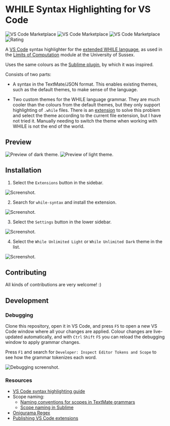 # WHILE Syntax Highlighting for VS Code

![[VS Code Marketplace](https://marketplace.visualstudio.com/items?itemName=davidpomerenke.while-syntax)](https://vsmarketplacebadge.apphb.com/version/davidpomerenke.while-syntax.svg)
![[VS Code Marketplace](https://marketplace.visualstudio.com/items?itemName=davidpomerenke.while-syntax)](https://vsmarketplacebadge.apphb.com/installs/davidpomerenke.while-syntax.svg)
![[VS Code Marketplace](https://marketplace.visualstudio.com/items?itemName=davidpomerenke.while-syntax)](https://vsmarketplacebadge.apphb.com/trending-monthly/davidpomerenke.while-syntax.svg)
![[Rating](https://marketplace.visualstudio.com/items?itemName=davidpomerenke.while-syntax&ssr=false#review-details)](https://vsmarketplacebadge.apphb.com/rating-star/davidpomerenke.while-syntax.svg)

A [VS Code](https://code.visualstudio.com/) syntax highlighter for the [extended WHILE language](https://github.com/alexj136/HWhile "The hWHILE interpreter"), as used in the [Limits of Computation](https://www.sussex.ac.uk/study/modules/undergraduate/2020/G5029-limits-of-computation "About the module") module at the University of Sussex.

Uses the same colours as the [Sublime plugin](https://github.com/z5229221/WHILE-Syntax-Highlighter), by which it was inspired.

Consists of two parts:

- A syntax in the TextMate/JSON format. This enables existing themes, such as the default themes, to make sense of the language.

- Two custom themes for the WHILE language grammar. They are much cooler than the colours from the default themes, but they only support highlighting of `.while` files. There is an [extension](https://marketplace.visualstudio.com/items?itemName=jsaulou.theme-by-language) to solve this problem and select the theme according to the current file extension, but I have not tried it. Manually needing to switch the theme when working with WHILE is not the end of the world.

## Preview
![Preview of dark theme.](img/highlighting-dark.png) ![Preview of light theme.](img/highlighting-light.png)

## Installation
1. Select the `Extensions` button in the sidebar.

![Screenshot.](img/guide-1.png)

2. Search for `while-syntax` and install the extension.

![Screenshot.](img/guide-2.png)

3. Select the `Settings` button in the lower sidebar.

![Screenshot.](img/guide-3.png)

4. Select the `While Unlimited Light` or `While Unlimited Dark` theme in the list.

![Screenshot.](img/guide-4.png)

## Contributing
All kinds of contributions are very welcome! :)

## Development

### Debugging
Clone this repository, open it in VS Code, and press `F5` to open a new VS Code window where all your changes are applied. Colour changes are live-updated automatically, and with `Ctrl` `Shift` `F5` you can reload the debugging window to apply grammar changes. 

Press `F1` and search for `Developer: Inspect Editor Tokens and Scope` to see how the grammar tokenizes each word.

![Debugging screenshot.](img/debugging.png)

### Resources
- [VS Code syntax highlighting guide](https://code.visualstudio.com/api/language-extensions/syntax-highlight-guide)
- Scope naming:
  - [Naming conventions for scopes in TextMate grammars](https://macromates.com/manual/en/language_grammars)
  - [Scope naming in Sublime](https://www.sublimetext.com/docs/3/scope_naming.html)
- [Onigurama Regex](https://github.com/kkos/oniguruma/blob/master/doc/RE)
- [Publishing VS Code extensions](https://code.visualstudio.com/api/working-with-extensions/publishing-extension)
